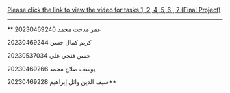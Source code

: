 [Please click the link to view the video for tasks 1, 2, 4, 5, 6 , 7 (Final Project)](https://drive.google.com/file/d/1Vkl90bUMVram3A5ekAsWSMBi2EfDpJXK/view?usp=sharing)

---
** عمر مدحت محمد 20230469240

كريم كمال حسن 20230469244

حسن فتحي علي 20230537034

يوسف صلاح محمد 20230469266

سيف الدين وائل إبراهيم 20230469228**
